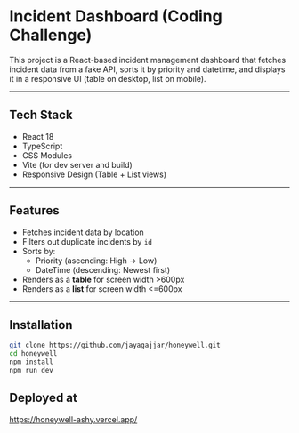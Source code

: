 # Incident Dashboard (Coding Challenge)

This project is a React-based incident management dashboard that fetches incident data from a fake API, sorts it by priority and datetime, and displays it in a responsive UI (table on desktop, list on mobile).

---

## Tech Stack

- React 18
- TypeScript
- CSS Modules
- Vite (for dev server and build)
- Responsive Design (Table + List views)

---

## Features

- Fetches incident data by location
- Filters out duplicate incidents by `id`
- Sorts by:
  - Priority (ascending: High → Low)
  - DateTime (descending: Newest first)
- Renders as a **table** for screen width >600px
- Renders as a **list** for screen width <=600px

---

## Installation

```bash
git clone https://github.com/jayagajjar/honeywell.git
cd honeywell
npm install
npm run dev
```

## Deployed at

https://honeywell-ashy.vercel.app/
